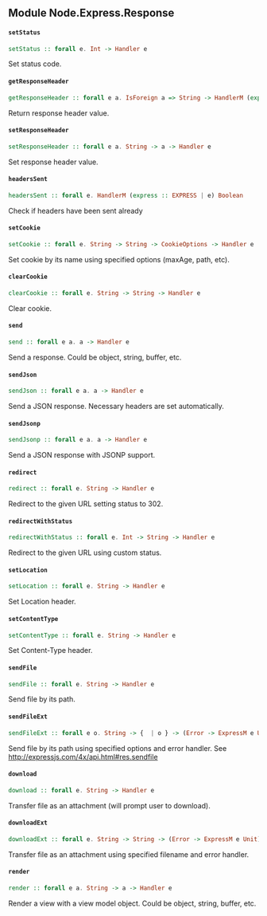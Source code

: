 ## Module Node.Express.Response

#### `setStatus`

``` purescript
setStatus :: forall e. Int -> Handler e
```

Set status code.

#### `getResponseHeader`

``` purescript
getResponseHeader :: forall e a. IsForeign a => String -> HandlerM (express :: EXPRESS | e) (Maybe a)
```

Return response header value.

#### `setResponseHeader`

``` purescript
setResponseHeader :: forall e a. String -> a -> Handler e
```

Set response header value.

#### `headersSent`

``` purescript
headersSent :: forall e. HandlerM (express :: EXPRESS | e) Boolean
```

Check if headers have been sent already

#### `setCookie`

``` purescript
setCookie :: forall e. String -> String -> CookieOptions -> Handler e
```

Set cookie by its name using specified options (maxAge, path, etc).

#### `clearCookie`

``` purescript
clearCookie :: forall e. String -> String -> Handler e
```

Clear cookie.

#### `send`

``` purescript
send :: forall e a. a -> Handler e
```

Send a response. Could be object, string, buffer, etc.

#### `sendJson`

``` purescript
sendJson :: forall e a. a -> Handler e
```

Send a JSON response. Necessary headers are set automatically.

#### `sendJsonp`

``` purescript
sendJsonp :: forall e a. a -> Handler e
```

Send a JSON response with JSONP support.

#### `redirect`

``` purescript
redirect :: forall e. String -> Handler e
```

Redirect to the given URL setting status to 302.

#### `redirectWithStatus`

``` purescript
redirectWithStatus :: forall e. Int -> String -> Handler e
```

Redirect to the given URL using custom status.

#### `setLocation`

``` purescript
setLocation :: forall e. String -> Handler e
```

Set Location header.

#### `setContentType`

``` purescript
setContentType :: forall e. String -> Handler e
```

Set Content-Type header.

#### `sendFile`

``` purescript
sendFile :: forall e. String -> Handler e
```

Send file by its path.

#### `sendFileExt`

``` purescript
sendFileExt :: forall e o. String -> {  | o } -> (Error -> ExpressM e Unit) -> Handler e
```

Send file by its path using specified options and error handler.
See http://expressjs.com/4x/api.html#res.sendfile

#### `download`

``` purescript
download :: forall e. String -> Handler e
```

Transfer file as an attachment (will prompt user to download).

#### `downloadExt`

``` purescript
downloadExt :: forall e. String -> String -> (Error -> ExpressM e Unit) -> Handler e
```

Transfer file as an attachment using specified filename and error handler.

#### `render`

``` purescript
render :: forall e a. String -> a -> Handler e
```

Render a view with a view model object. Could be object, string, buffer, etc.



